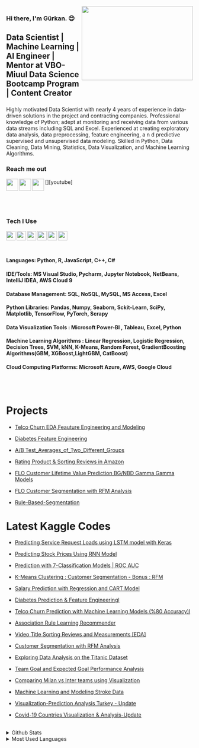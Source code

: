 <img src= "https://media.giphy.com/media/NsBknNwmmWE8WU1q2U/giphy.gif"  width="300" height="200" align="right"/>

### Hi there, I'm Gürkan. :blush:


## Data Scientist | Machine Learning | AI Engineer | Mentor at VBO-Miuul Data Science Bootcamp Program | Content Creator

### 
Highly motivated Data Scientist with nearly 4 years of experience in data-driven solutions in the project and contracting companies.
Professional knowledge of Python; adept at monitoring and receiving data from various data streams including SQL and Excel. Experienced
at creating exploratory data analysis, data preprocessing, feature engineering, a n d predictive supervised and unsupervised data
modeling. Skilled in Python, Data Cleaning, Data Mining, Statistics, Data Visualization, and Machine Learning Algorithms.

### Reach me out 



[<img width="32" src="https://upload.wikimedia.org/wikipedia/commons/thumb/f/f9/Linkedin_Shiny_Icon.svg/1200px-Linkedin_Shiny_Icon.svg.png" align="left" />][linkedin]

[<img width="32" src="https://www.ahmetfurkandemir.com/wp-content/uploads/2020/04/Kaggle-Icon.png" align="left" />][kaggle]

[<img width="32" src="https://upload.wikimedia.org/wikipedia/commons/thumb/0/09/YouTube_full-color_icon_%282017%29.svg/800px-YouTube_full-color_icon_%282017%29.svg.png" align="left" />][youtube]


<br />
<br />
<br />




[linkedin]: https://www.linkedin.com/in/mgurkanc/
[kaggle]:  https://www.kaggle.com/mechatronixs


### Tech I Use

<img src="https://upload.wikimedia.org/wikipedia/commons/thumb/3/38/Jupyter_logo.svg/1200px-Jupyter_logo.svg.png" align=left width=25 height=25>

<img src="https://brandslogos.com/wp-content/uploads/images/large/python-logo.png" align=left width=25 height=25>

<img src="https://upload.wikimedia.org/wikipedia/commons/thumb/1/1b/R_logo.svg/1280px-R_logo.svg.png" align=left width=25 height=25>

<img src="https://princeinfotech.net/wp-content/uploads/2021/09/tableau-integration-logo.png" align=left width=25 height=25>

<img src="https://w7.pngwing.com/pngs/252/727/png-transparent-power-bi-business-intelligence-microsoft-analytics-microsoft-text-rectangle-logo.png" align=left width=25 height=25>

<img src="https://upload.wikimedia.org/wikipedia/commons/thumb/a/ab/TensorFlow_logo.svg/2560px-TensorFlow_logo.svg.png" align=left width=25 height=25>

<br />
<br />
<br />

#### Languages: Python, R, JavaScript, C++, C#
#### IDE/Tools: MS Visual Studio, Pycharm, Jupyter Notebook, NetBeans, IntelliJ IDEA, AWS Cloud 9
#### Database Management: SQL, NoSQL, MySQL, MS Access, Excel
#### Python Libraries: Pandas, Numpy, Seaborn, Sckit-Learn, SciPy, Matplotlib, TensorFlow, PyTorch, Scrapy
#### Data Visualization Tools : Microsoft Power-BI , Tableau, Excel, Python
#### Machine Learning Algorithms : Linear Regression, Logistic Regression, Decision Trees, SVM, kNN, K-Means, Random Forest, GradientBoosting Algorithms(GBM, XGBoost,LightGBM, CatBoost)
#### Cloud Computing Platforms: Microsoft Azure, AWS, Google Cloud




<br />
<br />

# Projects

- [Telco Churn EDA,Feauture Engineering and Modeling](https://github.com/grknc/Telco-Churn-Feature-Engineering/blob/main/Telco_Churn_Feature_Engineering.py)

- [Diabetes Feature Engineering](https://github.com/grknc/Diabetes_Feature_Engineering/blob/main/Diabetes_Feature_Engineering.py)

- [A/B Test_Averages_of_Two_Different_Groups](https://github.com/grknc/grknc/blob/main/vbo-miuul/3.hafta-Measurement%20Problems/project/AB_Testing.py)

- [Rating Product & Sorting Reviews in Amazon](https://github.com/grknc/grknc/blob/main/vbo-miuul/3.hafta-Measurement%20Problems/project/rating_product_sorting_reviews_in_amazon.py)

- [FLO Customer Lifetime Value Prediction BG/NBD Gamma Gamma Models](https://github.com/grknc/grknc/blob/main/vbo-miuul/2.hafta/flo_cltv_prediction/flo_cltv_prediction.py)

- [FLO Customer Segmentation with RFM Analysis](https://github.com/grknc/grknc/blob/main/vbo-miuul/1.hafta/flo_rfm_project/flo_rfm_project.py)

- [Rule-Based-Segmentation](https://github.com/grknc/grknc/blob/main/vbo-miuul/1.hafta/projects/rule_based_segmentation.py)

# Latest Kaggle Codes
<!-- BLOG-POST-LIST:START -->

- [Predicting Service Request Loads using LSTM model with Keras ](https://www.kaggle.com/code/mechatronixs/forecasting-service-loads-using-lstm-model)
  
- [Predicting Stock Prices Using RNN Model ](https://www.kaggle.com/code/mechatronixs/predicting-stock-prices-rnn-model)

- [Prediction with 7-Classification Models | ROC AUC](https://www.kaggle.com/code/mechatronixs/prediction-with-7-classification-models-roc-auc)

- [K-Means Clustering : Customer Segmentation - Bonus : RFM](https://www.kaggle.com/code/mechatronixs/k-means-clustering-customer-segmentation)

- [Salary Prediction with Regression and CART Model](https://www.kaggle.com/code/mechatronixs/salary-prediction-with-regression-and-cart)

- [Diabetes Prediction & Feature Engineeringl](https://www.kaggle.com/code/mechatronixs/diabetes-prediction-feature-engineering-eda)

- [Telco Churn Prediction with Machine Learning Models (%80 Accuracy)l](https://www.kaggle.com/code/mechatronixs/telco-churn-prediction-feature-engineering-eda)

- [Association Rule Learning Recommender](https://www.kaggle.com/code/mechatronixs/association-rule-learning-recommender-eda/notebook)

- [Video Title Sorting Reviews and Measurements [EDA]](https://www.kaggle.com/code/mechatronixs/video-title-sorting-reviews-and-measurements-eda/notebook)

- [Customer Segmentation with RFM Analysis](https://www.kaggle.com/code/mechatronixs/customer-segmentation-with-rfm-analysis)

- [Exploring Data Analysis on the Titanic Dataset](https://www.kaggle.com/code/mechatronixs/exploring-data-analysis-on-the-titanic)

- [Team Goal and Expected Goal Performance Analysis](https://www.kaggle.com/code/mechatronixs/team-goal-and-expected-goal-performance-analysis)

- [Comparing Milan vs Inter teams using Visualization](https://www.kaggle.com/code/mechatronixs/comparing-milan-vs-inter-teams-using-visualization)

- [Machine Learning and Modeling Stroke Data](https://www.kaggle.com/code/mechatronixs/machine-learning-and-modeling-stroke-data)

- [Visualization-Prediction Analysis Turkey - Update](https://www.kaggle.com/code/mechatronixs/visualization-prediction-analysis-turkey-update)

- [Covid-19 Countries Visualization & Analysis-Update](https://www.kaggle.com/code/mechatronixs/covid-19-countries-visualization-analysis-update)
<!-- BLOG-POST-LIST:END -->

<br />

<details>
<summary>Github Stats</summary>
<img src="https://github-readme-stats.vercel.app/api?username=grknc&theme=radical">
</details>

<details>
<summary>Most Used Languages</summary>
<img src="https://github-readme-stats.vercel.app/api/top-langs/?username=grknc&layout=compact">
</details>
